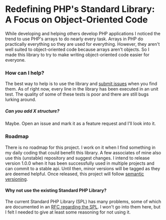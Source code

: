 # Redefining PHP's Standard Library: A Focus on Object-Oriented Code

While developing and helping others develop PHP applications I noticed the trend to use PHP's arrays to do nearly every task. Arrays in PHP do practically everything so they are used for everything. However, they aren't well suited to object-oriented code because arrays aren't objects. So I made this library to try to make writing object-oriented code easier for everyone.

### How can I help?

The best way to help is to use the library and [submit issues](https://github.com/morrisonlevi/PHP-Datastructures/issues) when you find them. As of right now, every line in the library has been executed in an unit test.  The quality of some of these tests is poor and there are still bugs lurking around.

##### Can you add X structure?

Maybe. Open an issue and mark it as a feature request and I'll look into it. 

### Roadmap

There is no roadmap for this project. I work on it when I find something in my daily coding that could benefit this library. A few associates of mine also use this (unstable) repository and suggest changes. I intend to release version 1.0.0 when it has been successfully used in multiple projects and can commit to a stable api. Until then, minor versions will be tagged as they are deemed helpful. Once released, this project will follow [semantic versioning](http://semver.org).

#### Why not use the existing Standard PHP Library?

The current Standard PHP Library (SPL) has many problems, some of which are documented in an [RFC regarding the SPL](https://wiki.php.net/rfc/spl-improvements).  I won't go into them here, but I felt I needed to give at least some reasoning for not using it.
